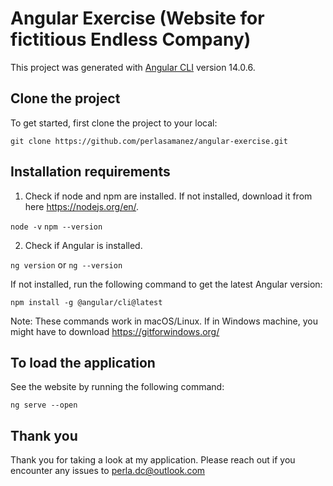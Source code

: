 # Angular Exercise (Website for fictitious Endless Company)

This project was generated with [Angular CLI](https://github.com/angular/angular-cli) version 14.0.6.

## Clone the project

To get started, first clone the project to your local:

`git clone https://github.com/perlasamanez/angular-exercise.git`

## Installation requirements

1. Check if node and npm are installed. If not installed, download it from here https://nodejs.org/en/.

`node -v`
`npm --version`

2. Check if Angular is installed.

`ng version` or `ng --version`

If not installed, run the following command to get the latest Angular version:

`npm install -g @angular/cli@latest`

Note: These commands work in macOS/Linux. If in Windows machine, you might have to download https://gitforwindows.org/  

## To load the application

See the website by running the following command:

`ng serve --open`  

## Thank you

Thank you for taking a look at my application. Please reach out if you encounter any issues to perla.dc@outlook.com